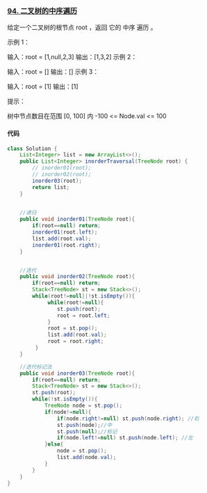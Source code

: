 ### [94. 二叉树的中序遍历](https://leetcode.cn/problems/binary-tree-inorder-traversal/)

给定一个二叉树的根节点 root ，返回 它的 中序 遍历 。

示例 1：


输入：root = [1,null,2,3]
输出：[1,3,2]
示例 2：

输入：root = []
输出：[]
示例 3：

输入：root = [1]
输出：[1]


提示：

树中节点数目在范围 [0, 100] 内
-100 <= Node.val <= 100

#### 代码

```java
class Solution {
    List<Integer> list = new ArrayList<>();
    public List<Integer> inorderTraversal(TreeNode root) {
        // inorder01(root);
        // inorder02(root);
        inorder03(root);
        return list;
    }
    

    //递归
    public void inorder01(TreeNode root){
        if(root==null) return;
        inorder01(root.left);
        list.add(root.val);
        inorder01(root.right);
    }


    //迭代
    public void inorder02(TreeNode root){
        if(root==null) return;
        Stack<TreeNode> st = new Stack<>();
        while(root!=null||!st.isEmpty()){
             while(root!=null){
                st.push(root);
                root = root.left;
             }
             root = st.pop();
             list.add(root.val);
             root = root.right;
         }
    }

    //迭代标记法
    public void inorder03(TreeNode root){
        if(root==null) return;
        Stack<TreeNode> st = new Stack<>();
        st.push(root);
        while(!st.isEmpty()){
            TreeNode node = st.pop();
            if(node!=null){
                if(node.right!=null) st.push(node.right); //右
                st.push(node);//中
                st.push(null);//标记
                if(node.left!=null) st.push(node.left); //左
            }else{
                node = st.pop();
                list.add(node.val);
            }
        }
    }
}
```

